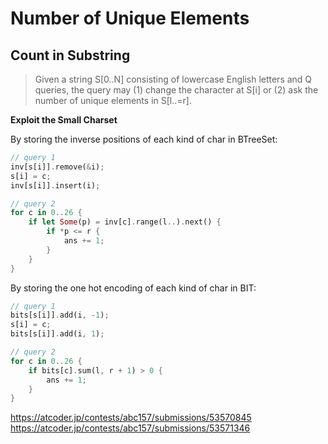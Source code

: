 # Number of Unique Elements


## Count in Substring

> Given a string S[0..N] consisting of lowercase English letters and Q queries, the query may
>    (1) change the character at S[i] or 
>    (2) ask the number of unique elements in S[l..=r].

**Exploit the Small Charset**

By storing the inverse positions of each kind of char in BTreeSet:

```rust
// query 1
inv[s[i]].remove(&i);
s[i] = c;
inv[s[i]].insert(i);

// query 2
for c in 0..26 {
    if let Some(p) = inv[c].range(l..).next() {
        if *p <= r {
            ans += 1;
        }
    }
}
```

By storing the one hot encoding of each kind of char in BIT:

```rust
// query 1
bits[s[i]].add(i, -1);
s[i] = c;
bits[s[i]].add(i, 1);

// query 2
for c in 0..26 {
    if bits[c].sum(l, r + 1) > 0 {
        ans += 1;
    }
}
```

<https://atcoder.jp/contests/abc157/submissions/53570845>
<https://atcoder.jp/contests/abc157/submissions/53571346>